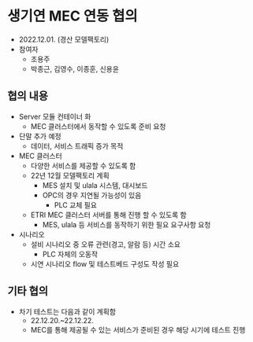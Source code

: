 # 생기연 MEC 연동 협의
- 2022.12.01. (경산 모델팩토리)
- 참여자
  - 조용주
  - 박종근, 김영수, 이종훈, 신용윤

## 협의 내용
- Server 모듈 컨테이너 화
  - MEC 클러스터에서 동작할 수 있도록 준비 요청
- 단말 추가 예정
  - 데이터, 서비스 트래픽 증가 목적
- MEC 클러스터
  - 다양한 서비스를 제공할 수 있도록 함
  - 22년 12월 모델팩토리 계획
    - MES 설치 및 ulala 시스템, 대시보드
    - OPC의 경우 지연될 가능성이 있음
      - PLC 교체 필요
  - ETRI MEC 클러스터 서버를 통해 진행 할 수 있도록 함
    - MES, ulala 등 서비스를 동작하기 위한 필요 요구사항 요청
- 시나리오
  - 설비 시나리오 중 오류 관련(경고, 알람 등) 시간 소요
    - PLC 자체의 오동작
  - 시연 시나리오 flow 및 테스트베드 구성도 작성 필요

## 기타 협의
- 차기 테스트는 다음과 같이 계획함
  - 22.12.20.~22.12.22.
  - MEC를 통해 제공될 수 있는 서비스가 준비된 경우 해당 시기에 테스트 진행
